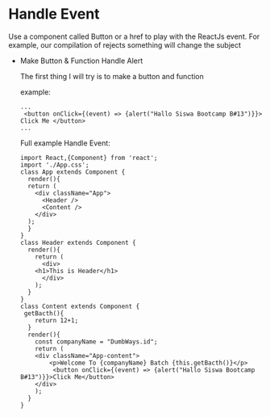 # Handle Event

  Use a component called Button or a href to play with the ReactJs event. For example, our compilation of rejects something will change the subject

- Make Button & Function Handle Alert 
  
  The first thing I will try is to make a button and function 
  
  example:
  ```
  ...
   <button onClick={(event) => {alert("Hallo Siswa Bootcamp B#13")}}> Click Me </button>
  ...
  ```
  
  Full example Handle Event:
  
    ```
	import React,{Component} from 'react';
	import './App.css';
	class App extends Component {
	  render(){
	  return (
	    <div className="App">
	      <Header />
	      <Content />
	    </div>
	  );
	  }
	}
	class Header extends Component {
	  render(){
	    return (
	      <div>
		<h1>This is Header</h1>
	      </div>
	    );
	  }
	}
	class Content extends Component {
	 getBacth(){
	    return 12+1;
	  }
	  render(){
	    const companyName = "DumbWays.id";
	    return (
		<div className="App-content">
			<p>Welcome To {companyName} Batch {this.getBacth()}</p>
			 <button onClick={(event) => {alert("Hallo Siswa Bootcamp B#13")}}>Click Me</button>
		</div>
	    );
	  }
	}
    ```
